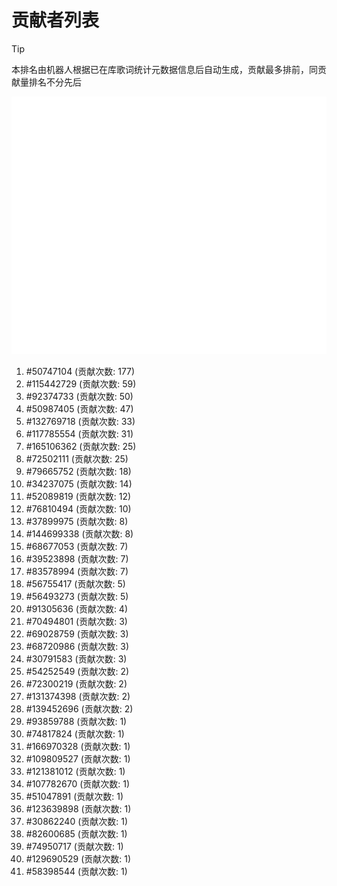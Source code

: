 # 贡献者列表

> [!TIP]
> 本排名由机器人根据已在库歌词统计元数据信息后自动生成，贡献最多排前，同贡献量排名不分先后

![贡献者头像画廊](./CONTRIBUTORS.svg)

1. #50747104 (贡献次数: 177)
2. #115442729 (贡献次数: 59)
3. #92374733 (贡献次数: 50)
4. #50987405 (贡献次数: 47)
5. #132769718 (贡献次数: 33)
6. #117785554 (贡献次数: 31)
7. #165106362 (贡献次数: 25)
8. #72502111 (贡献次数: 25)
9. #79665752 (贡献次数: 18)
10. #34237075 (贡献次数: 14)
11. #52089819 (贡献次数: 12)
12. #76810494 (贡献次数: 10)
13. #37899975 (贡献次数: 8)
14. #144699338 (贡献次数: 8)
15. #68677053 (贡献次数: 7)
16. #39523898 (贡献次数: 7)
17. #83578994 (贡献次数: 7)
18. #56755417 (贡献次数: 5)
19. #56493273 (贡献次数: 5)
20. #91305636 (贡献次数: 4)
21. #70494801 (贡献次数: 3)
22. #69028759 (贡献次数: 3)
23. #68720986 (贡献次数: 3)
24. #30791583 (贡献次数: 3)
25. #54252549 (贡献次数: 2)
26. #72300219 (贡献次数: 2)
27. #131374398 (贡献次数: 2)
28. #139452696 (贡献次数: 2)
29. #93859788 (贡献次数: 1)
30. #74817824 (贡献次数: 1)
31. #166970328 (贡献次数: 1)
32. #109809527 (贡献次数: 1)
33. #121381012 (贡献次数: 1)
34. #107782670 (贡献次数: 1)
35. #51047891 (贡献次数: 1)
36. #123639898 (贡献次数: 1)
37. #30862240 (贡献次数: 1)
38. #82600685 (贡献次数: 1)
39. #74950717 (贡献次数: 1)
40. #129690529 (贡献次数: 1)
41. #58398544 (贡献次数: 1)
